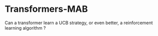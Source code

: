 # Transformers-MAB
Can a transformer learn a UCB strategy, or even better, a reinforcement learning algorithm ? 
